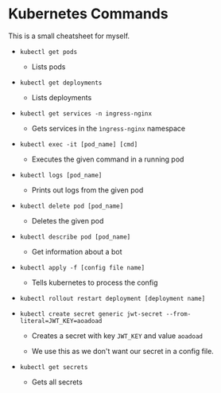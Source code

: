 # Kubernetes Commands

This is a small cheatsheet for myself.

- `kubectl get pods`
  
  - Lists pods

- `kubectl get deployments`
  
  - Lists deployments

- `kubectl get services -n ingress-nginx`
  
  - Gets services in the `ìngress-nginx` namespace

- `kubectl exec -it [pod_name] [cmd]`
  
  - Executes the given command in a running pod

- `kubectl logs [pod_name]`
  
  - Prints out logs from the given pod

- `kubectl delete pod [pod_name]`
  
  - Deletes the given pod

- `kubectl describe pod [pod_name]`
  
  - Get information about a bot

- `kubectl apply -f [config file name]`
  
  - Tells kubernetes to process the config

- `kubectl rollout restart deployment [deployment name]`

- `kubectl create secret generic jwt-secret --from-literal=JWT_KEY=aoadoad`
  
  - Creates a secret with key `JWT_KEY` and value `aoadoad`
  
  - We use this as we don't want our secret in a config file.

- `kubectl get secrets`
  
  - Gets all secrets
